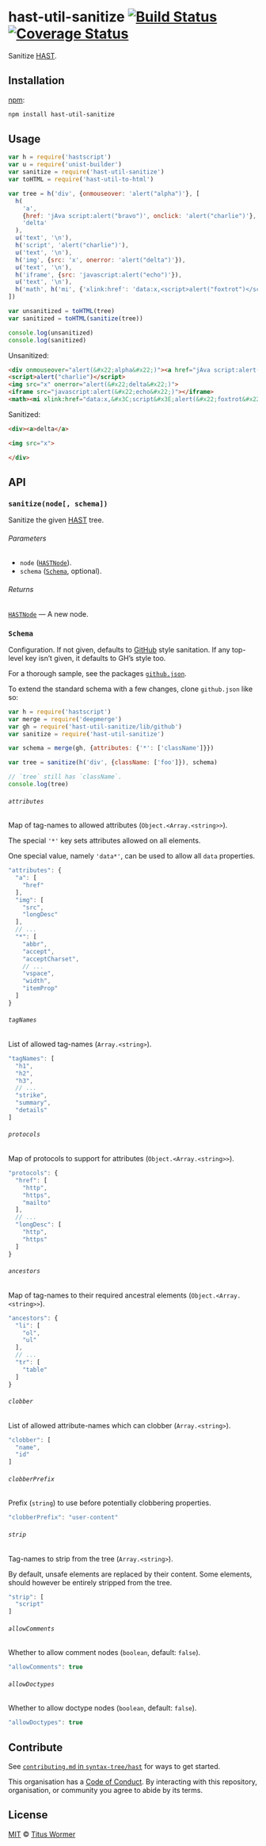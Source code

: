 # hast-util-sanitize [![Build Status][travis-badge]][travis] [![Coverage Status][codecov-badge]][codecov]

Sanitize [HAST][].

## Installation

[npm][]:

```bash
npm install hast-util-sanitize
```

## Usage

```javascript
var h = require('hastscript')
var u = require('unist-builder')
var sanitize = require('hast-util-sanitize')
var toHTML = require('hast-util-to-html')

var tree = h('div', {onmouseover: 'alert("alpha")'}, [
  h(
    'a',
    {href: 'jAva script:alert("bravo")', onclick: 'alert("charlie")'},
    'delta'
  ),
  u('text', '\n'),
  h('script', 'alert("charlie")'),
  u('text', '\n'),
  h('img', {src: 'x', onerror: 'alert("delta")'}),
  u('text', '\n'),
  h('iframe', {src: 'javascript:alert("echo")'}),
  u('text', '\n'),
  h('math', h('mi', {'xlink:href': 'data:x,<script>alert("foxtrot")</script>'}))
])

var unsanitized = toHTML(tree)
var sanitized = toHTML(sanitize(tree))

console.log(unsanitized)
console.log(sanitized)
```

Unsanitized:

```html
<div onmouseover="alert(&#x22;alpha&#x22;)"><a href="jAva script:alert(&#x22;bravo&#x22;)" onclick="alert(&#x22;charlie&#x22;)">delta</a>
<script>alert("charlie")</script>
<img src="x" onerror="alert(&#x22;delta&#x22;)">
<iframe src="javascript:alert(&#x22;echo&#x22;)"></iframe>
<math><mi xlink:href="data:x,&#x3C;script&#x3E;alert(&#x22;foxtrot&#x22;)&#x3C;/script&#x3E;"></mi></math></div>
```

Sanitized:

```html
<div><a>delta</a>

<img src="x">

</div>
```

## API

### `sanitize(node[, schema])`

Sanitize the given [HAST][] tree.

###### Parameters

*   `node` ([`HASTNode`][hast]).
*   `schema` ([`Schema`][schema], optional).

###### Returns

[`HASTNode`][hast] — A new node.

### `Schema`

Configuration.  If not given, defaults to [GitHub][] style sanitation.
If any top-level key isn’t given, it defaults to GH’s style too.

For a thorough sample, see the packages [`github.json`][schema-github].

To extend the standard schema with a few changes, clone `github.json`
like so:

```js
var h = require('hastscript')
var merge = require('deepmerge')
var gh = require('hast-util-sanitize/lib/github')
var sanitize = require('hast-util-sanitize')

var schema = merge(gh, {attributes: {'*': ['className']}})

var tree = sanitize(h('div', {className: ['foo']}), schema)

// `tree` still has `className`.
console.log(tree)
```

###### `attributes`

Map of tag-names to allowed attributes (`Object.<Array.<string>>`).

The special `'*'` key sets attributes allowed on all elements.

One special value, namely `'data*'`, can be used to allow all `data`
properties.

```js
"attributes": {
  "a": [
    "href"
  ],
  "img": [
    "src",
    "longDesc"
  ],
  // ...
  "*": [
    "abbr",
    "accept",
    "acceptCharset",
    // ...
    "vspace",
    "width",
    "itemProp"
  ]
}
```

###### `tagNames`

List of allowed tag-names (`Array.<string>`).

```js
"tagNames": [
  "h1",
  "h2",
  "h3",
  // ...
  "strike",
  "summary",
  "details"
]
```

###### `protocols`

Map of protocols to support for attributes (`Object.<Array.<string>>`).

```js
"protocols": {
  "href": [
    "http",
    "https",
    "mailto"
  ],
  // ...
  "longDesc": [
    "http",
    "https"
  ]
}
```

###### `ancestors`

Map of tag-names to their required ancestral elements
(`Object.<Array.<string>>`).

```js
"ancestors": {
  "li": [
    "ol",
    "ul"
  ],
  // ...
  "tr": [
    "table"
  ]
}
```

###### `clobber`

List of allowed attribute-names which can clobber (`Array.<string>`).

```js
"clobber": [
  "name",
  "id"
]
```

###### `clobberPrefix`

Prefix (`string`) to use before potentially clobbering properties.

```js
"clobberPrefix": "user-content"
```

###### `strip`

Tag-names to strip from the tree (`Array.<string>`).

By default, unsafe elements are replaced by their content.  Some elements,
should however be entirely stripped from the tree.

```js
"strip": [
  "script"
]
```

###### `allowComments`

Whether to allow comment nodes (`boolean`, default: `false`).

```js
"allowComments": true
```

###### `allowDoctypes`

Whether to allow doctype nodes (`boolean`, default: `false`).

```js
"allowDoctypes": true
```

## Contribute

See [`contributing.md` in `syntax-tree/hast`][contributing] for ways to get
started.

This organisation has a [Code of Conduct][coc].  By interacting with this
repository, organisation, or community you agree to abide by its terms.

## License

[MIT][license] © [Titus Wormer][author]

<!-- Definitions -->

[travis-badge]: https://img.shields.io/travis/syntax-tree/hast-util-sanitize.svg

[travis]: https://travis-ci.org/syntax-tree/hast-util-sanitize

[codecov-badge]: https://img.shields.io/codecov/c/github/syntax-tree/hast-util-sanitize.svg

[codecov]: https://codecov.io/github/syntax-tree/hast-util-sanitize

[npm]: https://docs.npmjs.com/cli/install

[license]: LICENSE

[author]: http://wooorm.com

[hast]: https://github.com/syntax-tree/hast

[schema]: #schema

[github]: https://github.com/jch/html-pipeline/blob/master/lib/html/pipeline/sanitization_filter.rb

[schema-github]: lib/github.json

[contributing]: https://github.com/syntax-tree/hast/blob/master/contributing.md

[coc]: https://github.com/syntax-tree/hast/blob/master/code-of-conduct.md
